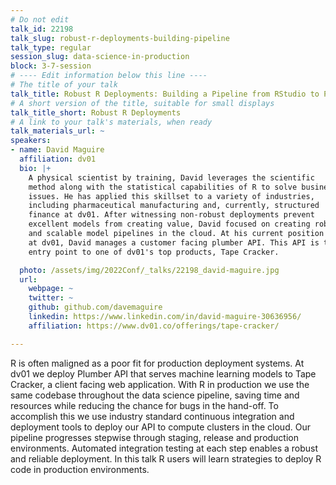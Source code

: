 ```yaml
---
# Do not edit
talk_id: 22198
talk_slug: robust-r-deployments-building-pipeline
talk_type: regular
session_slug: data-science-in-production
block: 3-7-session
# ---- Edit information below this line ----
# The title of your talk
talk_title: Robust R Deployments: Building a Pipeline from RStudio to Production
# A short version of the title, suitable for small displays
talk_title_short: Robust R Deployments
# A link to your talk's materials, when ready
talk_materials_url: ~
speakers:
- name: David Maguire
  affiliation: dv01
  bio: |+
    A physical scientist by training, David leverages the scientific
    method along with the statistical capabilities of R to solve business
    issues. He has applied this skillset to a variety of industries,
    including pharmaceutical manufacturing and, currently, structured
    finance at dv01. After witnessing non-robust deployments prevent
    excellent models from creating value, David focused on creating robust
    and scalable model pipelines in the cloud. At his current position
    at dv01, David manages a customer facing plumber API. This API is the
    entry point to one of dv01's top products, Tape Cracker.

  photo: /assets/img/2022Conf/_talks/22198_david-maguire.jpg
  url:
    webpage: ~
    twitter: ~
    github: github.com/davemaguire
    linkedin: https://www.linkedin.com/in/david-maguire-30636956/
    affiliation: https://www.dv01.co/offerings/tape-cracker/

---
```


<!-- ABSTRACT ----
Please write abstract below. You may use simple markdown (links, code style, bold, italics)
-->

R is often maligned as a poor fit for production deployment systems. At dv01 we
deploy Plumber API that serves machine learning models to Tape Cracker, a client
facing web application. With R in production we use the same codebase throughout
the data science pipeline, saving time and resources while reducing the chance
for bugs in the hand-off. To accomplish this we use industry standard continuous
integration and deployment tools to deploy our API to compute clusters in the
cloud. Our pipeline progresses stepwise through staging, release and production
environments. Automated integration testing at each step enables a robust and
reliable deployment. In this talk R users will learn strategies to deploy R code
in production environments.
